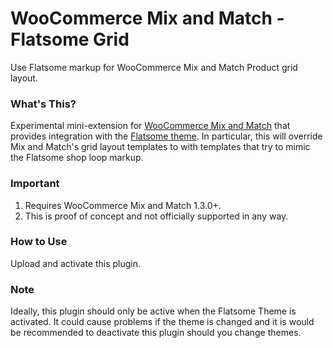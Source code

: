 # WooCommerce Mix and Match - Flatsome Grid

Use Flatsome markup for WooCommerce Mix and Match Product grid layout.

### What's This?

Experimental mini-extension for [WooCommerce Mix and Match](https://woocommerce.com/products/woocommerce-mix-and-match-products//) that provides integration with the [Flatsome theme](http://flatsome3.uxthemes.com/). In particular, this will override Mix and Match's grid layout templates to with templates that try to mimic the Flatsome shop loop markup.

### Important

1. Requires WooCommerce Mix and Match 1.3.0+.
2. This is proof of concept and not officially supported in any way.

### How to Use

Upload and activate this plugin. 

### Note

Ideally, this plugin should only be active when the Flatsome Theme is activated. It could cause problems if the theme is changed and it is would be recommended to deactivate this plugin should you change themes. 
